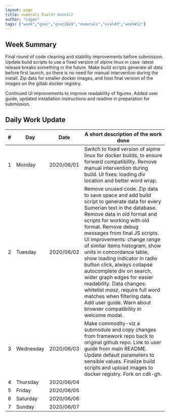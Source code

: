 ```yaml
---
layout: page
title: numerals Eval#3 Week#12
author: "Logan"
tags: ["week","gsoc","gsoc2020","numerals","eval#3","week#12"]
---
```


## Week Summary

Final round of code cleaning and stability improvements before submission. Update build scripts to use a fixed version of alpine linux in case :latest release breaks something in the future. Make build scripts generate all data before first launch, so there is no need for manual intervention during the install. Zip data for smaller docker images, and host final version of the images on the gitlab docker registry. 

Continued UI improvements to improve readability of figures. Added user guide, updated installation instructions and readme in preparation for submission.


## Daily Work Update

|\#|Day|Date|A short description of the work done|  
|---	|---	|---	|---	|  
|1   	| Monday 	|   2020/06/01	| Switch to fixed version of alpine linux for docker builds, to ensure forward compatibility. Remove manual intervention during build. UI fixes: loading div location and better word wrap.    	|  
|2   	| Tuesday  	|   2020/06/02	| Remove unused code. Zip data to save space and add build script to generate data for every Sumerian text in the database. Remove data in old format and scripts for working with old format. Remove debug messages from final JS scripts. UI improvements: change range of similar items histogram, show units in concordance table, show loading indicator in radio button click, always collapse autocomplete div on search, wider graph edges for easier readability. Data changes: whitelist *masz*, require full word matches when filtering data. Add user guide. Warn about browser compatibility in welcome modal.	|  
|3   	| Wednesday  	|  2020/06/03 	| Make commodity-viz a submodule and copy changes from framework repo back to original github repo. Link to user guide from main README. Update default parameters to sensible values. Finalize build scripts and upload images to docker registry. Fork on cdli-gh.    	|  
|4   	| Thursday  	|   2020/06/04	|   	|  
|5   	| Friday  	|   2020/06/05	|   	|  
|6   	| Saturday  	|   2020/06/06	|   	|  
|7   	| Sunday  	|   2020/06/07	|   	|  
